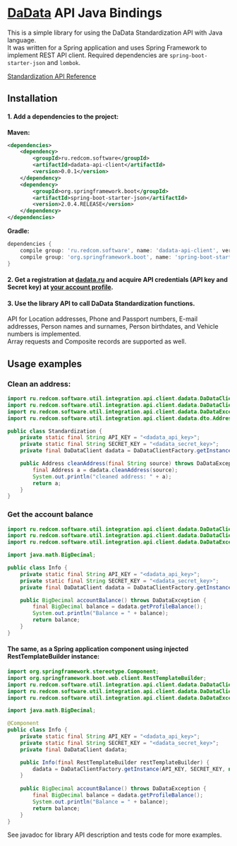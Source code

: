 # [DaData](http://dadata.ru) API Java Bindings

This is a simple library for using the DaData Standardization API with Java language.  
It was written for a Spring application and uses Spring Framework to implement REST API client.
Required dependencies are `spring-boot-starter-json` and `lombok`.

[Standardization API Reference](https://dadata.ru/api/clean/)

## Installation

#### 1. Add a dependencies to the project:  
**Maven:**
```xml
<dependencies>
    <dependency>
        <groupId>ru.redcom.software</groupId>
        <artifactId>dadata-api-client</artifactId>
        <version>0.0.1</version>
    </dependency>
    <dependency>
        <groupId>org.springframework.boot</groupId>
        <artifactId>spring-boot-starter-json</artifactId>
        <version>2.0.4.RELEASE</version>
    </dependency>
</dependencies>
```
**Gradle:**
```groovy
dependencies {
    compile group: 'ru.redcom.software', name: 'dadata-api-client', version: '0.0.1'
    compile group: 'org.springframework.boot', name: 'spring-boot-starter-json', version: '2.0.4.RELEASE'
}
```
#### 2. Get a registration at [dadata.ru](https://dadata.ru) and acquire API credentials (API key and Secret key) at [your account profile](https://dadata.ru/profile/#info).   

#### 3. Use the library API to call DaData Standardization functions.
API for Location addresses, Phone and Passport numbers, E-mail addresses,
Person names and surnames, Person birthdates, and Vehicle numbers is implemented.  
Array requests and Composite records are supported as well.    
 
## Usage examples

### Clean an address:
```java
import ru.redcom.software.util.integration.api.client.dadata.DaDataClient;
import ru.redcom.software.util.integration.api.client.dadata.DaDataClientFactory;
import ru.redcom.software.util.integration.api.client.dadata.DaDataException;
import ru.redcom.software.util.integration.api.client.dadata.dto.Address;

public class Standardization {
	private static final String API_KEY = "<dadata_api_key>";
	private static final String SECRET_KEY = "<dadata_secret_key>";
	private final DaDataClient dadata = DaDataClientFactory.getInstance(API_KEY, SECRET_KEY);

	public Address cleanAddress(final String source) throws DaDataException {
		final Address a = dadata.cleanAddress(source);
		System.out.println("cleaned address: " + a);
		return a;
	}
}
```

### Get the account balance
```java
import ru.redcom.software.util.integration.api.client.dadata.DaDataClient;
import ru.redcom.software.util.integration.api.client.dadata.DaDataClientFactory;
import ru.redcom.software.util.integration.api.client.dadata.DaDataException;

import java.math.BigDecimal;

public class Info {
	private static final String API_KEY = "<dadata_api_key>";
	private static final String SECRET_KEY = "<dadata_secret_key>";
	private final DaDataClient dadata = DaDataClientFactory.getInstance(API_KEY, SECRET_KEY);

	public BigDecimal accountBalance() throws DaDataException {
		final BigDecimal balance = dadata.getProfileBalance();
		System.out.println("Balance = " + balance);
		return balance;
	}
}
```

#### The same, as a Spring application component using injected RestTemplateBuilder instance:
```java
import org.springframework.stereotype.Component;
import org.springframework.boot.web.client.RestTemplateBuilder;
import ru.redcom.software.util.integration.api.client.dadata.DaDataClient;
import ru.redcom.software.util.integration.api.client.dadata.DaDataClientFactory;
import ru.redcom.software.util.integration.api.client.dadata.DaDataException;

import java.math.BigDecimal;

@Component
public class Info {
	private static final String API_KEY = "<dadata_api_key>";
	private static final String SECRET_KEY = "<dadata_secret_key>";
	private final DaDataClient dadata;

	public Info(final RestTemplateBuilder restTemplateBuilder) {
		dadata = DaDataClientFactory.getInstance(API_KEY, SECRET_KEY, null, restTemplateBuilder);
	}
	
	public BigDecimal accountBalance() throws DaDataException {
		final BigDecimal balance = dadata.getProfileBalance();
		System.out.println("Balance = " + balance);
		return balance;
	}
}
```

See javadoc for library API description and tests code for more examples.
